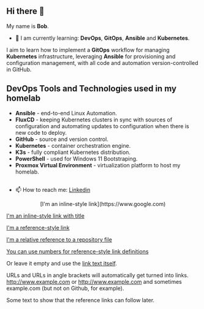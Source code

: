 ## Hi there 👋

My name is **Bob**.

- 🌱 I am currently learning: **DevOps**, **GitOps**, **Ansible** and **Kubernetes**.

I aim to learn how to implement a **GitOps** workflow for managing **Kubernetes** infrastructure, leveraging **Ansible** for provisioning and configuration management, with all code and automation version-controlled in GitHub.

## DevOps Tools and Technologies used in my homelab

- **Ansible** - end-to-end Linux Automation.
- **FluxCD** - keeping Kubernetes clusters in sync with sources of configuration and automating updates to configuration when there is new code to deploy.
- **GitHub** - source and version control.
- **Kubernetes** - container orchestration engine.
- **K3s** - fully compliant Kubernetes distribution.
- **PowerShell** - used for Windows 11 Bootstraping.
- **Proxmox Virtual Environment** - virtualization platform to host my homelab.
##  

- 📫 How to reach me: [Linkedin](https://www.linkedin.com/in/robertkls/)

<p align="center">
[I'm an inline-style link](https://www.google.com)

[I'm an inline-style link with title](https://www.google.com "Google's Homepage")

[I'm a reference-style link][Arbitrary case-insensitive reference text]

[I'm a relative reference to a repository file](../blob/master/LICENSE)

[You can use numbers for reference-style link definitions][1]

Or leave it empty and use the [link text itself].

URLs and URLs in angle brackets will automatically get turned into links. 
http://www.example.com or <http://www.example.com> and sometimes 
example.com (but not on Github, for example).

Some text to show that the reference links can follow later.

[arbitrary case-insensitive reference text]: https://www.mozilla.org
[1]: http://slashdot.org
[link text itself]: http://www.reddit.com
</p>

<!--
**rtdevx/rtdevx** is a ✨ _special_ ✨ repository because its `README.md` (this file) appears on your GitHub profile.

Here are some ideas to get you started:

- 🔭 I’m currently working on ...
- 🌱 I’m currently learning ...
- 👯 I’m looking to collaborate on ...
- 🤔 I’m looking for help with ...
- 💬 Ask me about ...
- 📫 How to reach me: ...
- 😄 Pronouns: ...
- ⚡ Fun fact: ...
-->
